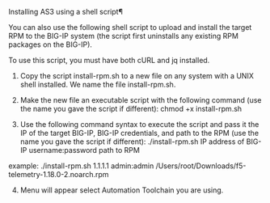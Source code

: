Installing AS3 using a shell script¶

You can also use the following shell script to upload and install the target RPM to the BIG-IP system (the script first uninstalls any existing RPM packages on the BIG-IP).

To use this script, you must have both cURL and jq installed.

1) Copy the script install-rpm.sh to a new file on any system with a UNIX shell installed. We name the file install-rpm.sh.

2) Make the new file an executable script with the following command (use the name you gave the script if different):
   chmod +x install-rpm.sh

3) Use the following command syntax to execute the script and pass it the IP of the target BIG-IP, BIG-IP credentials, and path to the RPM (use the name you gave the script if different): ./install-rpm.sh IP address of BIG-IP username:password path to RPM     

example: ./install-rpm.sh 1.1.1.1 admin:admin /Users/root/Downloads/f5-telemetry-1.18.0-2.noarch.rpm 
  
4) Menu will appear select Automation Toolchain you are using.

